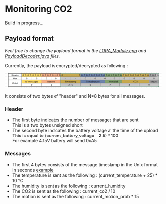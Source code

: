 # Monitoring CO2

Build in progress...

## Payload format

*Feel free to change the payload format in the [LORA_Module.cpp](https://github.com/Monitoring-CO2/Arduino-full/blob/main/src/LORA_Module.cpp) and [PayloadDecoder.java](https://github.com/Monitoring-CO2/Backend-server/blob/main/src/main/java/fr/polytech/monitoringco2server/LoRa/PayloadDecoder.java) files.*

Currently, the payload is encrypted/decrypted as following :

![Payload](https://raw.githubusercontent.com/Monitoring-CO2/.github/main/images/payload.jpg)

It consists of two bytes of "header" and N\*8 bytes for all messages.

### Header

- The first byte indicates the number of messages that are sent  
  This is a two bytes unsigned short
- The second byte indicates the battery voltage at the time of the upload  
  This is equal to (current_battery_voltage - 2.5) * 100  
  For example 4.15V battery will send 0xA5
  
### Messages

- The first 4 bytes consists of the message timestamp in the Unix format in seconds [example](https://www.epochconverter.com/)
- The temperature is sent as the following : (current_temperature + 25) * 10 °C
- The humidity is sent as the following : current_humidity
- The CO2 is sent as the following : current_co2 / 10
- The motion is sent as the following : current_motion_prob * 15
